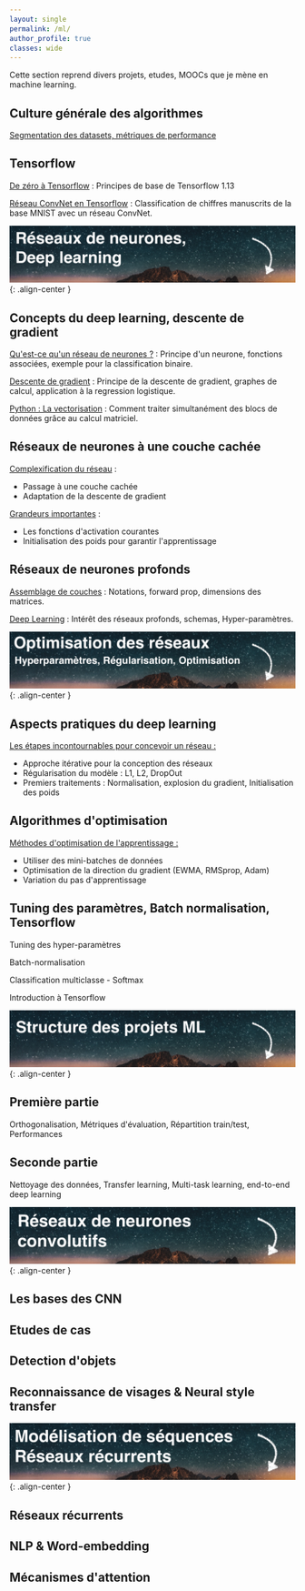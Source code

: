 ```yaml
---
layout: single
permalink: /ml/
author_profile: true
classes: wide
---
```


Cette section reprend divers projets, etudes, MOOCs que je mène en machine learning.

## Culture générale des algorithmes
[Segmentation des datasets, métriques de performance](https://alexpeterbec.github.io/metrics/scoring/algorithm-scoring/)

## Tensorflow
[De zéro à Tensorflow](https://alexpeterbec.github.io/definitions/tensorflow/tensors/tensorflow-theorie/) : Principes de base de Tensorflow 1.13

[Réseau ConvNet en Tensorflow](https://alexpeterbec.github.io/assets/tensorflow/ConvNet_MNIST.html) : Classification de chiffres manuscrits de la base MNIST avec un réseau ConvNet.

![image](/assets/images/banners/deep-learning1.jpg){: .align-center }

## Concepts du deep learning, descente de gradient

[Qu'est-ce qu'un réseau de neurones ?](https://alexpeterbec.github.io/nn/nn-intro-dl/) : Principe d'un neurone, fonctions associées, exemple pour la classification binaire.

[Descente de gradient](https://alexpeterbec.github.io/ml/graph/algebre/nn-gradient-computation/) : Principe de la descente de gradient, graphes de calcul, application à la regression logistique.

[Python : La vectorisation](https://alexpeterbec.github.io/ml/python/nn-vectorization/) : Comment traiter simultanément des blocs de données grâce au calcul matriciel.

## Réseaux de neurones à une couche cachée

[Complexification du réseau](https://alexpeterbec.github.io/neural/nets/shallow-network/) :

- Passage à une couche cachée
- Adaptation de la descente de gradient

[Grandeurs importantes](https://alexpeterbec.github.io/deep/learning/activation/shallow-activation-functions/) :

- Les fonctions d'activation courantes
- Initialisation des poids pour garantir l'apprentissage

## Réseaux de neurones profonds

[Assemblage de couches](https://alexpeterbec.github.io/deep-learning/deep-networks/) : Notations, forward prop, dimensions des matrices.

[Deep Learning](https://alexpeterbec.github.io/deep-learning/deep-representation/) : Intérêt des réseaux profonds, schemas, Hyper-paramètres.

![image](/assets/images/banners/deep-learning2.jpg){: .align-center }

## Aspects pratiques du deep learning

[Les étapes incontournables pour concevoir un réseau :](https://alexpeterbec.github.io/deep-learning/opt-begin/) 

- Approche itérative pour la conception des réseaux
- Régularisation du modèle : L1, L2, DropOut
- Premiers traitements : Normalisation, explosion du gradient, Initialisation des poids

## Algorithmes d'optimisation

[Méthodes d'optimisation de l'apprentissage :](https://alexpeterbec.github.io/deep-learning/opt-methods/) 

- Utiliser des mini-batches de données
- Optimisation de la direction du gradient (EWMA, RMSprop, Adam)
- Variation du pas d'apprentissage

## Tuning des paramètres, Batch normalisation, Tensorflow

Tuning des hyper-paramètres

Batch-normalisation

Classification multiclasse - Softmax

Introduction à Tensorflow


![image](/assets/images/banners/deep-learning3.jpg){: .align-center }

## Première partie

Orthogonalisation, Métriques d'évaluation, Répartition train/test, Performances

## Seconde partie

Nettoyage des données, Transfer learning, Multi-task learning, end-to-end deep learning

![image](/assets/images/banners/deep-learning4.jpg){: .align-center }

## Les bases des CNN

## Etudes de cas

## Detection d'objets

## Reconnaissance de visages & Neural style transfer

![image](/assets/images/banners/deep-learning5.jpg){: .align-center }

## Réseaux récurrents

## NLP & Word-embedding

## Mécanismes d'attention
